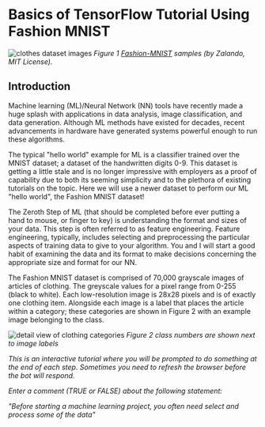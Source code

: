 # Basics of TensorFlow Tutorial Using Fashion MNIST
![clothes dataset images]({{repoUrl}}/raw/master/img/clothes.png)
*Figure 1 [Fashion-MNIST](https://github.com/zalandoresearch/fashion-mnist) samples (by Zalando, MIT License).*

## Introduction
Machine learning (ML)/Neural Network (NN) tools have recently made a huge splash with applications in data analysis, image classification, and data generation. Although ML methods have existed for decades, recent advancements in hardware have generated systems powerful enough to run these algorithms.

The typical "hello world" example for ML is a classifier trained over the MNIST dataset; a dataset of the handwritten digits 0-9. This dataset is getting a little stale and is no longer impressive with employers as a proof of capability due to both its seeming simplicity and to the plethora of existing tutorials on the topic. Here we will use a newer dataset to perform our ML "hello world", the Fashion MNIST dataset!

The Zeroth Step of ML (that should be completed before ever putting a hand to mouse, or finger to key) is understanding the format and sizes of your data. This step is often referred to as feature engineering. Feature engineering, typically, includes selecting and preprocessing the particular aspects of training data to give to your algorithm. You and I will start a good habit of examining the data and its format to make decisions concerning the appropriate size and format for our NN.

The Fashion MNIST dataset is comprised of 70,000 grayscale images of articles of clothing. The greyscale values for a pixel range from 0-255 (black to white). Each low-resolution image is 28x28 pixels and is of exactly one clothing item. Alongside each image is a label that places the article within a category; these categories are shown in Figure 2 with an example image belonging to the class.

![detail view of clothing categories]({{repoUrl}}/raw/master/img/clothesDetails.png)
*Figure 2 class numbers are shown next to image labels*

_This is an interactive tutorial where you will be prompted to do something at the end of each step. Sometimes you need to refresh the browser before the bot will respond._

*Enter a comment (TRUE or FALSE) about the following statement:*

_"Before starting a machine learning project, you often need select and process some of the data"_